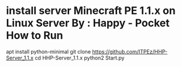 # install server Minecraft PE 1.1.x on Linux Server By : Happy - Pocket How to Run

apt install python-minimal git clone https://github.com/ITPEz/HHP-Server_1.1.x cd HHP-Server_1.1.x python2 Start.py
